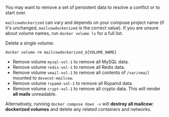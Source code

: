 You may want to remove a set of persistent data to resolve a conflict or to start over.

`mailcowdockerized` can vary and depends on your compose project name (if it's unchanged, `mailcowdockerized` is the correct value). If you are unsure about volume names, run `docker volume ls` for a full list.

Delete a single volume:

```
docker volume rm mailcowdockerized_${VOLUME_NAME}
```

- Remove volume `mysql-vol-1` to remove all MySQL data.
- Remove volume `redis-vol-1` to remove all Redis data.
- Remove volume `vmail-vol-1` to remove all contents of `/var/vmail` mounted to `dovecot-mailcow`.
- Remove volume `rspamd-vol-1` to remove all Rspamd data.
- Remove volume `crypt-vol-1` to remove all crypto data. This will render **all mails** unreadable.

Alternatively, running `docker compose down -v` will **destroy all mailcow: dockerized volumes** and delete any related containers and networks.
